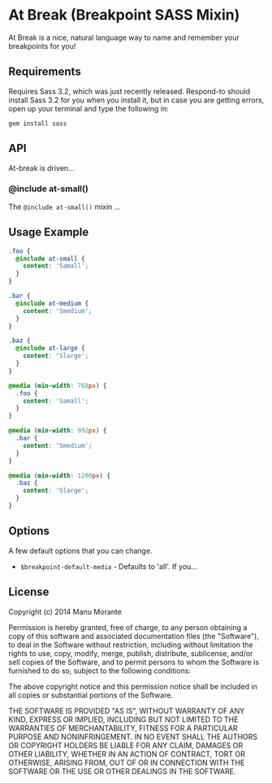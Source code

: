 # At Break (Breakpoint SASS Mixin)

At Break is a nice, natural language way to name and remember your breakpoints for you!

## Requirements

Requires Sass 3.2, which was just recently released. Respond-to should install Sass 3.2 for you when you install it, but in case you are getting errors, open up your terminal and type the following in:

`gem install sass`

## API

At-break is driven...

### @include at-small()

The `@include at-small()` mixin ...

## Usage Example

```scss
.foo {
  @include at-small {
    content: 'Samall';
  }
}

.bar {
  @include at-medium {
    content: 'Smedium';
  }
}

.baz {
  @include at-large {
    content: 'Slarge';
  }
}
```

```css
@media (min-width: 768px) {
  .foo {
    content: 'Samall';
  }
}

@media (min-width: 992px) {
  .bar {
    content: 'Smedium';
  }
}

@media (min-width: 1200px) {
  .baz {
    content: 'Slarge';
  }
}
```

## Options

A few default options that you can change.

* `$breakpoint-default-media` - Defaults to 'all'. If you...

## License

Copyright (c) 2014 Manu Morante

Permission is hereby granted, free of charge, to any person obtaining a copy of this software and associated documentation files (the "Software"), to deal in the Software without restriction, including without limitation the rights to use, copy, modify, merge, publish, distribute, sublicense, and/or sell copies of the Software, and to permit persons to whom the Software is furnished to do so, subject to the following conditions:

The above copyright notice and this permission notice shall be included in all copies or substantial portions of the Software.

THE SOFTWARE IS PROVIDED "AS IS", WITHOUT WARRANTY OF ANY KIND, EXPRESS OR IMPLIED, INCLUDING BUT NOT LIMITED TO THE WARRANTIES OF MERCHANTABILITY, FITNESS FOR A PARTICULAR PURPOSE AND NONINFRINGEMENT. IN NO EVENT SHALL THE AUTHORS OR COPYRIGHT HOLDERS BE LIABLE FOR ANY CLAIM, DAMAGES OR OTHER LIABILITY, WHETHER IN AN ACTION OF CONTRACT, TORT OR OTHERWISE, ARISING FROM, OUT OF OR IN CONNECTION WITH THE SOFTWARE OR THE USE OR OTHER DEALINGS IN THE SOFTWARE. 
